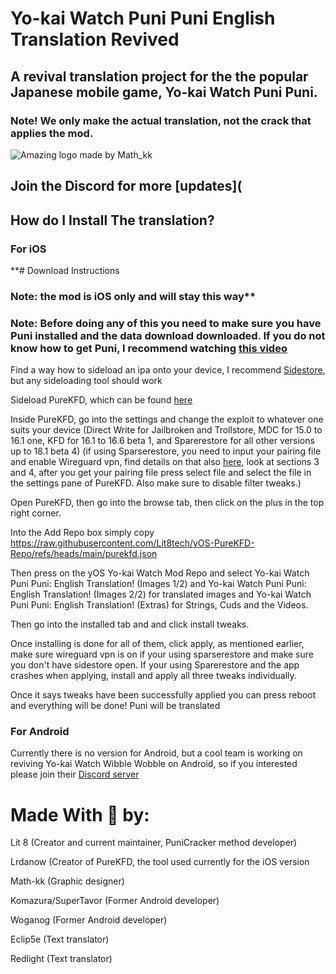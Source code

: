 
# Yo-kai Watch Puni Puni English Translation Revived
## A revival translation project for the the popular Japanese mobile game, Yo-kai Watch Puni Puni.
### Note! We only make the actual translation, not the crack that applies the mod.
![Amazing logo made by Math_kk](https://i.imgur.com/39kA5rB.png)

## Join the Discord for more [updates](

## How do I Install The translation?

### For iOS
**# Download Instructions
### Note: the mod is iOS only and will stay this way**
### Note: Before doing any of this you need to make sure you have Puni installed and the data download downloaded. If you do not know how to get Puni, I recommend watching [this video](https://www.youtube.com/watch?v=7ubJk8XewFw)

Find a way how to sideload an ipa onto your device, I recommend [Sidestore](https://sidestore.io/#get-started), but any sideloading tool should work

Sideload PureKFD, which can be found [here](https://github.com/Lrdsnow/PureKFD/releases)

Inside PureKFD, go into the settings and change the exploit to whatever one suits your device (Direct Write for Jailbroken and Trollstore, MDC for 15.0 to 16.1 one, KFD for 16.1 to 16.6 beta 1, and Sparerestore for all other versions up to 18.1 beta 4)
(if using Sparserestore, you need to input your pairing file and enable Wireguard vpn, find details on that also [here](https://sidestore.io/#get-started), look at sections 3 and 4, after you get your pairing file press select file and select the file in the settings pane of PureKFD. Also make sure to disable filter tweaks.)

Open PureKFD, then go into the browse tab, then click on the plus in the top right corner.

Into the Add Repo box simply copy https://raw.githubusercontent.com/Lit8tech/yOS-PureKFD-Repo/refs/heads/main/purekfd.json

Then press on the yOS Yo-kai Watch Mod Repo and select Yo-kai Watch Puni Puni: English Translation! (Images 1/2) and Yo-kai Watch Puni Puni: English Translation! (Images 2/2) for translated images and Yo-kai Watch Puni Puni: English Translation! (Extras) for Strings, Cuds and the Videos.

Then go into the installed tab and and click install tweaks.

Once installing is done for all of them, click apply, as mentioned earlier, make sure wireguard vpn is on if your using sparserestore and make sure you don't have sidestore open. If your using Sparerestore and the app crashes when applying, install and apply all three tweaks individually.

Once it says tweaks have been successfully applied you can press reboot and everything will be done! Puni will be translated

### For Android
Currently there is no version for Android, but a cool team is working on reviving Yo-kai Watch Wibble Wobble on Android, so if you interested please join their [Discord server](https://discord.gg/r4B4WVyBJU)

# Made With 💙 by:

Lit 8 (Creator and current maintainer, PuniCracker method developer)

Lrdanow (Creator of PureKFD, the tool used currently for the iOS version

Math-kk (Graphic designer)

Komazura/SuperTavor (Former Android developer)

Woganog (Former Android developer)

Eclip5e (Text translator)

Redlight (Text translator)
